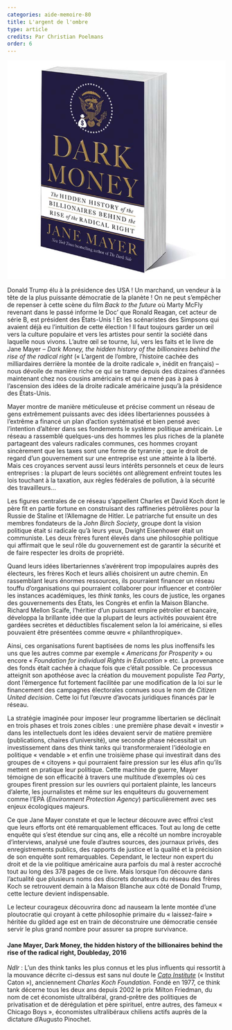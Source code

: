```yaml
---
categories: aide-memoire-80
title: L'argent de l'ombre
type: article
credits: Par Christian Poelmans
order: 6
---
```

![Dark money jane mayer](/assets/uploads/am-80-black-money.jpg)

Donald Trump élu à la présidence des USA ! Un marchand, un vendeur à la tête de la plus puissante démocratie de la planète ! On ne peut s’empêcher de repenser à cette scène du film _Back to the future_ où Marty McFly revenant dans le passé informe le Doc’ que Ronald Reagan, cet acteur de série B, est président des États-Unis ! Et les scénaristes des Simpsons qui avaient déjà eu l’intuition de cette élection ! Il faut toujours garder un œil vers la culture populaire et vers les artistes pour sentir la société dans laquelle nous vivons. L’autre œil se tourne, lui, vers les faits et le livre de Jane Mayer – _Dark Money, the hidden history of the billionaires behind the rise of the radical right_ (« L’argent de l’ombre, l’histoire cachée des milliardaires derrière la montée de la droite radicale », inédit en français) – nous dévoile de manière riche ce qui se trame depuis des dizaines d’années maintenant chez nos cousins américains et qui a mené pas à pas à l’ascension des idées de la droite radicale américaine jusqu’à la présidence des États-Unis.

Mayer montre de manière méticuleuse et précise comment un réseau de gens extrêmement puissants avec des idées libertariennes poussées à l’extrême a financé un plan d’action systématisé et bien pensé avec l’intention d’altérer dans ses fondements le système politique américain. Le réseau a rassemblé quelques-uns des hommes les plus riches de la planète partageant des valeurs radicales communes, ces hommes croyant sincèrement que les taxes sont une forme de tyrannie ; que le droit de regard d’un gouvernement sur une entreprise est une atteinte à la liberté. Mais ces croyances servent aussi leurs intérêts personnels et ceux de leurs entreprises : la plupart de leurs sociétés ont allègrement enfreint toutes les lois touchant à la taxation, aux règles fédérales de pollution, à la sécurité des travailleurs…

Les figures centrales de ce réseau s’appellent Charles et David Koch dont le père fit en partie fortune en construisant des raffineries pétrolières pour la Russie de Staline et l’Allemagne de Hitler. Le patriarche fut ensuite un des membres fondateurs de la _John Birch Society_, groupe dont la vision politique était si radicale qu’à leurs yeux, Dwight Eisenhower était un communiste. Les deux frères furent élevés dans une philosophie politique qui affirmait que le seul rôle du gouvernement est de garantir la sécurité et de faire respecter les droits de propriété.

Quand leurs idées libertariennes s’avérèrent trop impopulaires auprès des électeurs, les frères Koch et leurs alliés choisirent un autre chemin. En rassemblant leurs énormes ressources, ils pourraient financer un réseau touffu d’organisations qui pourraient collaborer pour influencer et contrôler les instances académiques, les _think tanks_, les cours de justice, les organes des gouvernements des États, les Congrès et enfin la Maison Blanche. Richard Mellon Scaife, l’héritier d’un puissant empire pétrolier et bancaire, développa la brillante idée que la plupart de leurs activités pouvaient être gardées secrètes et déductibles fiscalement selon la loi américaine, si elles pouvaient être présentées comme œuvre « philanthropique».

Ainsi, ces organisations furent baptisées de noms les plus inoffensifs les uns que les autres comme par exemple « _Americans for Prosperity_ » ou encore « _Foundation for individual Rights in Education_ » etc. La provenance des fonds était cachée à chaque fois que c’était possible. Ce processus atteignit son apothéose avec la création du mouvement populiste _Tea Party_, dont l’émergence fut fortement facilitée par une modification de la loi sur le financement des campagnes électorales connues sous le nom de _Citizen United decision_. Cette loi fut l’œuvre d’avocats juridiques financés par le réseau.

La stratégie imaginée pour imposer leur programme libertarien se déclinait en trois phases et trois zones cibles : une première phase devait « investir » dans les intellectuels dont les idées devaient servir de matière première (publications, chaires d’université), une seconde phase nécessitait un investissement dans des think tanks qui transformeraient l’idéologie en politique « vendable » et enfin une troisième phase qui investirait dans des groupes de « citoyens » qui pourraient faire pression sur les élus afin qu’ils mettent en pratique leur politique. Cette machine de guerre, Mayer témoigne de son efficacité à travers une multitude d’exemples où ces groupes firent pression sur les ouvriers qui portaient plainte, les lanceurs d’alerte, les journalistes et même sur les enquêteurs du gouvernement comme l’EPA (_Environment Protection Agency_) particulièrement avec ses enjeux écologiques majeurs.

Ce que Jane Mayer constate et que le lecteur découvre avec effroi c’est que leurs efforts ont été remarquablement efficaces. Tout au long de cette enquête qui s’est étendue sur cinq ans, elle a récolté un nombre incroyable d’interviews, analysé une foule d’autres sources, des journaux privés, des enregistrements publics, des rapports de justice et la qualité et la précision de son enquête sont remarquables. Cependant, le lecteur non expert du droit et de la vie politique américaine aura parfois du mal à rester accroché tout au long des 378 pages de ce livre. Mais lorsque l’on découvre dans l’actualité que plusieurs noms des discrets donateurs du réseau des frères Koch se retrouvent demain à la Maison Blanche aux côté de Donald Trump, cette lecture devient indispensable.

Le lecteur courageux découvrira donc ad nauseam la lente montée d’une ploutocratie qui croyant à cette philosophie primaire du « laissez-faire » héritée du gilded age est en train de déconstruire une démocratie censée servir le plus grand nombre pour assurer sa propre survivance.

#### Jane Mayer, Dark Money, the hidden history of the billionaires behind the rise of the radical right, Doubleday, 2016

_Ndlr_ : L’un des think tanks les plus connus et les plus influents qui ressortit à la mouvance décrite ci-dessus est sans nul doute le [_Cato Institute_](https://www.cato.org/) (« Institut Caton »), anciennement _Charles Koch Foundation_. Fondé en 1977, ce think tank décerne tous les deux ans depuis 2002 le prix Milton Friedman, du nom de cet économiste ultralibéral, grand-prêtre des politiques de privatisation et de dérégulation et père spirituel, entre autres, des fameux « Chicago Boys », économistes ultralibéraux chiliens actifs auprès de la dictature d’Augusto Pinochet.
